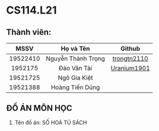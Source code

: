 # CS114.L21
## Thành viên:
| MSSV      | Họ và Tên          | Github|
| :-------------: |:-------------:|:-------------:|
| 19522410      | Nguyễn Thành Trọng |[trongtn2110](https://github.com/trongtn2110)|
| 1952175     | Đào Văn Tài      |[Uranium1901](https://github.com/Uranium1901)|
| 19521725 | Ngô Gia Kiệt      |
| 19521388 | Hoàng Tiến Dũng      |
## ĐỒ ÁN MÔN HỌC
1. Tên đồ án: SỐ HOÁ TỦ SÁCH
